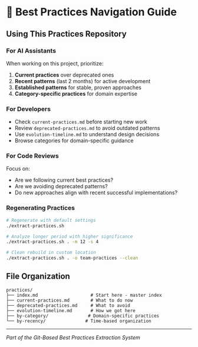 # 🧭 Best Practices Navigation Guide

## Using This Practices Repository

### For AI Assistants
When working on this project, prioritize:

1. **Current practices** over deprecated ones
2. **Recent patterns** (last 2 months) for active development
3. **Established patterns** for stable, proven approaches
4. **Category-specific practices** for domain expertise

### For Developers
- Check `current-practices.md` before starting new work
- Review `deprecated-practices.md` to avoid outdated patterns  
- Use `evolution-timeline.md` to understand design decisions
- Browse categories for domain-specific guidance

### For Code Reviews
Focus on:
- Are we following current best practices?
- Are we avoiding deprecated patterns?
- Do new approaches align with recent successful implementations?

### Regenerating Practices
```bash
# Regenerate with default settings
./extract-practices.sh

# Analyze longer period with higher significance
./extract-practices.sh . -m 12 -s 4

# Clean rebuild in custom location  
./extract-practices.sh . -o team-practices --clean
```

## File Organization

```
practices/
├── index.md                    # Start here - master index
├── current-practices.md        # What to do now
├── deprecated-practices.md     # What to avoid
├── evolution-timeline.md       # How we got here
├── by-category/               # Domain-specific practices
└── by-recency/               # Time-based organization
```

---
*Part of the Git-Based Best Practices Extraction System*

